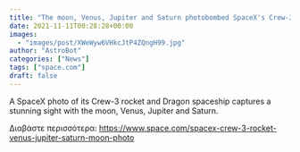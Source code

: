 ```yaml
---
title: "The moon, Venus, Jupiter and Saturn photobombed SpaceX's Crew-3 rocket and it's just stunning"
date: 2021-11-11T00:28:28+00:00
images:
  - "images/post/XWeWyw6VHkcJtP4ZQngH99.jpg"
author: "AstroBot"
categories: ["News"]
tags: ["space.com"]
draft: false
---
```


A SpaceX photo of its Crew-3 rocket and Dragon spaceship captures a stunning sight with the moon, Venus, Jupiter and Saturn. 

Διαβάστε περισσότερα: https://www.space.com/spacex-crew-3-rocket-venus-jupiter-saturn-moon-photo
